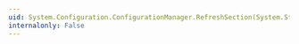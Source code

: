 ```yaml
---
uid: System.Configuration.ConfigurationManager.RefreshSection(System.String)
internalonly: False
---
```

